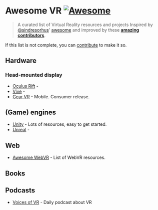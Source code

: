 # Awesome VR [![Awesome](https://cdn.rawgit.com/sindresorhus/awesome/d7305f38d29fed78fa85652e3a63e154dd8e8829/media/badge.svg)](https://github.com/sindresorhus/awesome)

> A curated list of Virtual Reality resources and projects
Inspired by [@sindresorhus](https://github.com/sindresorhus)' [awesome](https://github.com/sindresorhus/awesome) and improved by these **[amazing contributors](https://github.com/melbvr/awesome-VR/graphs/contributors)**.

If this list is not complete, you can [contribute](https://github.com/melbvr/awesome-VR/edit/master/README.md) to make it so.

## Hardware

### Head-mounted display

- [Oculus Rift](https://www.oculus.com/en-us/rift/) - 
- [Vive](http://www.htcvr.com/) - 
- [Gear VR](http://www.samsung.com/global/galaxy/wearables/gear-vr/) - Mobile. Consumer release.


## (Game) engines
- [Unity](https://unity3d.com/) - Lots of resources, easy to get started.
- [Unreal](https://www.unrealengine.com) -

## Web
- [Awesome WebVR](https://github.com/wizztjh/awesome-WebVR) - List of WebVR resources.

## Books

## Podcasts
- [Voices of VR](http://voicesofvr.com/) - Daily podcast about VR
